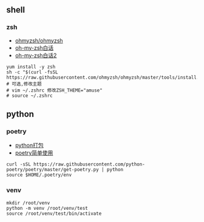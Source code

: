 ## shell

### zsh
* [ohmyzsh/ohmyzsh](https://github.com/ohmyzsh/ohmyzsh.git)
* [oh-my-zsh白话](https://blog.csdn.net/qierkang/article/details/85941316)
* [oh-my-zsh白话2](https://zhuanlan.zhihu.com/p/58073103)
```shell
yum install -y zsh
sh -c "$(curl -fsSL https://raw.githubusercontent.com/ohmyzsh/ohmyzsh/master/tools/install.sh)"
# 可选,修改主题
# vim ~/.zshrc 修改ZSH_THEME="amuse"
# source ~/.zshrc  
```

## python

### poetry
* [python打包](https://www.jianshu.com/p/d4209d77c3b1)
* [poetry简单使用](http://t.zoukankan.com/zepc007-p-12054815.html)

```shell
curl -sSL https://raw.githubusercontent.com/python-poetry/poetry/master/get-poetry.py | python
source $HOME/.poetry/env
```

### venv
```shell
mkdir /root/venv
python -m venv /root/venv/test
source /root/venv/test/bin/activate
```
